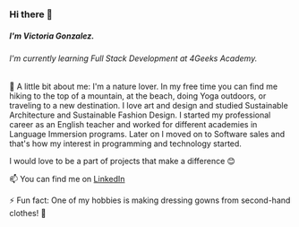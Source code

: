 ### Hi there 👋

##### I'm Victoria Gonzalez.
###### I'm currently learning Full Stack Development at 4Geeks Academy.

💬 A little bit about me: I'm a nature lover. In my free time you can find me hiking to the top of a mountain, at the beach, doing Yoga outdoors, or traveling to a new destination. I love art and design and studied Sustainable Architecture and Sustainable Fashion Design. 
I started my professional career as an English teacher and worked for different academies in Language Immersion programs. Later on I moved on to Software sales and that's how my interest in programming and technology started.

I would love to be a part of projects that make a difference 😊

📫 You can find me on [LinkedIn](www.linkedin.com/in/victoria-gonzález-rodríguez-21522210a)

⚡ Fun fact: One of my hobbies is making dressing gowns from second-hand clothes! 👗 

